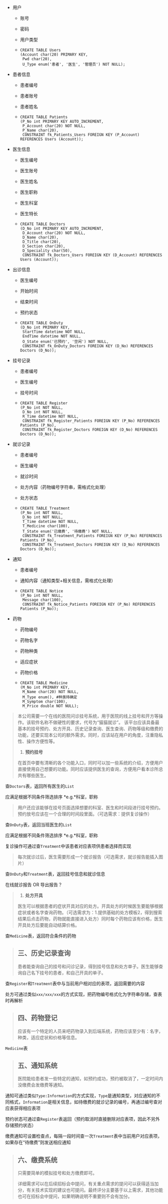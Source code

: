 * 用户

  * 账号

  * 密码

  * 用户类型

  * ```mysql
    CREATE TABLE Users
    (Account char(20) PRIMARY KEY,
     Pwd char(20),
     U_Type enum('患者', '医生', '管理员') NOT NULL);
    ```

* 患者信息

  * 患者编号

  * 患者账号

  * 患者姓名

  * ```mysql
    CREATE TABLE Patients
    (P_No int PRIMARY KEY AUTO_INCREMENT,
     P_Account char(20) NOT NULL,
     P_Name char(20),
     CONSTRAINT fk_Patients_Users FOREIGN KEY (P_Account) REFERENCES Users (Account));
    ```

* 医生信息

  * 医生编号

  * 医生账号

  * 医生姓名

  * 医生职称

  * 医生科室

  * 医生特长

  * ```mysql
    CREATE TABLE Doctors
    (D_No int PRIMARY KEY AUTO_INCREMENT,
     D_Account char(20) NOT NULL,
     D_Name char(20),
     D_Title char(20),
     D_Section char(20),
     D_Speciality char(50),
     CONSTRAINT fk_Doctors_Users FOREIGN KEY (D_Account) REFERENCES Users (Account));
    ```

* 出诊信息

  * 医生编号

  * 开始时间

  * 结束时间

  * 预约状态

  * ```mysql
    CREATE TABLE OnDuty
    (D_No int PRIMARY KEY,
     StartTime datetime NOT NULL,
     EndTime datetime NOT NULL,
     O_State enum('已预约', '空闲') NOT NULL,
     CONSTRAINT fk_OnDuty_Doctors FOREIGN KEY (D_No) REFERENCES Doctors (D_No));
    ```

* 挂号记录

  * 患者编号

  * 医生编号

  * 挂号时间

  * ```mysql
    CREATE TABLE Register
    (P_No int NOT NULL,
     D_No int NOT NULL,
     R_Time datetime NOT NULL,
     CONSTRAINT fk_Register_Patients FOREIGN KEY (P_No) REFERENCES Patients (P_No),
     CONSTRAINT fk_Register_Doctors FOREIGN KEY (D_No) REFERENCES Doctors (D_No));
    ```

* 就诊记录

  * 患者编号

  * 医生编号

  * 就诊时间

  * 处方内容（药物编号字符串，需格式化处理）

  * 处方状态

  * ```mysql
    CREATE TABLE Treatment
    (P_No int NOT NULL,
     D_No int NOT NULL,
     T_Time datetime NOT NULL,
     T_Medicine char(100),
     T_State enum('已缴费', '待缴费') NOT NULL,
     CONSTRAINT fk_Treatment_Patients FOREIGN KEY (P_No) REFERENCES Patients (P_No),
     CONSTRAINT fk_Treatment_Doctors FOREIGN KEY (D_No) REFERENCES Doctors (D_No));
    ```

* 通知

  * 患者编号

  * 通知内容（通知类型+相关信息，需格式化处理）

  * ```mysql
    CREATE TABLE Notice
    (P_No int NOT NULL,
     Message char(100),
     CONSTRAINT fk_Notice_Patients FOREIGN KEY (P_No) REFERENCES Patients (P_No));
    ```

* 药物

  * 药物编号

  * 药物名字

  * 药物种类

  * 适应症状

  * 药物价格

  * ```mysql
    CREATE TABLE Medicine
    (M_No int PRIMARY KEY,
     M_Name char(20) NOT NULL,
     M_Type enum(),	#种类待确定
     M_Symptom char(100),
     M_Price double NOT NULL);
    ```



> 本公司需要一个在线的医院问诊挂号系统，用于医院的线上挂号和开方等操作。该软件名称不做硬性的要求，代号为“猫猫就诊”。 该平台应该具备最基本的挂号预约、处方开具、历史记录查询、医生查询、药物等级和缴费的功能，还要实现本公司的额外需求。同时，应该站在用户的角度，注重隐私性、操作方便性等。
>
> 1. **预约挂号**
>
> 在首页中要有清晰的各个功能入口，同时可以加一些系统的介绍，方便用户直接使用自己想要的功能。同时应该提供医生的查询，方便用户看本诊所总共有哪些医生。

查`Doctors`表，返回所有医生的`List`

应满足根据不同条件筛选排序	*e.g.*科室，职称

> 用户还应该能够在挂号页面选择想要的科室、医生和时间段进行挂号预约。预约放号应该在一个合理的时间段里面。（可选需求：提供复诊操作）

查`OnDuty`表，返回当班医生的`List`

应满足根据不同条件筛选排序	*e.g.*科室，职称

复诊操作可通过查`Treatment`中该患者对应表项供患者选择而实现

> 每次就诊过后，医生需要形成一个就诊报告（可选需求，就诊报告能插入图片）

查`OnDuty`和`Treatment`表，返回挂号信息和就诊信息

在线就诊报告 OR 导出报告？

> 1. **处方开具**
>
> 医生可以根据患者的症状开具对应的处方。开具处方的时候医生要能够根据症状或者名字查询药物。（可选需求为：1.提供基础的处方模板2，得到搜索结果后点击药物，药物就能直接进入处方）同时每个药物应该有价格，医生开具处方后要能自动结算价格。

查`Medicine`表，返回符合条件的药物

> ## **三、历史记录查询**
>
> 患者能查询自己的挂号和问诊记录，得到挂号信息和处方单子。医生能够查询自己名下挂号的患者，和自己开具的单子。

查`Register`和`Treatment`表中与当前用户相对应的表项，返回需要的内容

处方可通过类似`xxx/xxx/xxx`的方式实现，把药物编号格式化为字符串存储，查表时再解析

> ## **四、药物登记**
>
> 应该有一个特定的人员来吧药物录入到后端系统，药物应该至少有：名字，种类，适应症状和价格等信息。

`Medicine`表

> ## **五、通知系统**
>
> 医院能给患者发一些特定的通知，如预约成功，预约被取消了，一定时间内没缴费会发缴费等通知。

通知可通过类似`Type:Information`的方式实现，`Type`是通知类型，对应通知的不同格式，`Information`是相关信息，如待缴费的就诊记录的编号，再通过编号查对应表获得相应表项

预约状态可通过查`Register`表返回（预约取消时直接删除对应表项，因此不另外存储预约状态）

缴费通知可设置检查点，每隔一段时间查一次`Treatment`表中当前用户对应表项，如果存在“待缴费”则发送相应通知

> ## **六、缴费系统**
>
> 只需要简单的模拟挂号和处方缴费即可。
>
> 详细需求可以在后续招标会中提问，有关重点需求的提问可以获得适当加分，有关技术实现的建议也可提问。最终评分主要基于以上需求，其他功能也可在招标会中提问，如果明确说明不重要则不会有加分。